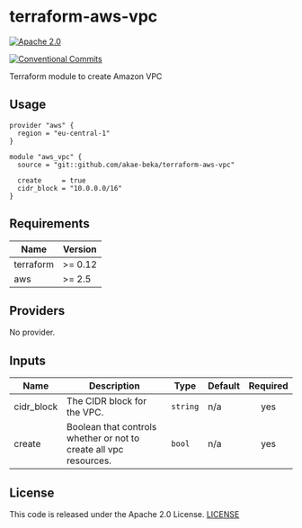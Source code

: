 # terraform-aws-vpc

[![Apache 2.0](https://img.shields.io/badge/License-Apache%202.0-brightgreen)](https://github.com/akae-beka/terraform-aws-vpc/blob/master/LICENSE)

[![Conventional Commits](https:/img.shields.io/badge/Conventional%20Commits-1.0.0-yellow.svg)](https://conventionalcommits.org)

Terraform module to create Amazon VPC


## Usage

```
provider "aws" {
  region = "eu-central-1"
}

module "aws_vpc" {
  source = "git::github.com/akae-beka/terraform-aws-vpc"

  create     = true
  cidr_block = "10.0.0.0/16"
}
```

## Requirements

| Name | Version |
|------|---------|
| terraform | >= 0.12 |
| aws | >= 2.5 |

## Providers

No provider.

## Inputs

| Name | Description | Type | Default | Required |
|------|-------------|------|---------|:--------:|
| cidr\_block | The CIDR block for the VPC. | `string` | n/a | yes |
| create | Boolean that controls whether or not to create all vpc resources. | `bool` | n/a | yes |

## License

This code is released under the Apache 2.0 License. [LICENSE](https://github.com/akae-beka/terraform-aws-vpc/blob/master/LICENSE)